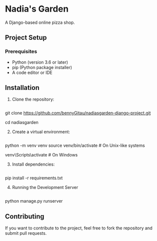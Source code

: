 # Nadia's Garden
A Django-based online pizza shop.

## Project Setup
### Prerequisites
- Python (version 3.6 or later)
- pip (Python package installer)
- A code editor or IDE
## Installation
1. Clone the repository:
   ```sh
git clone https://github.com/bennyGitau/nadiasgarden-django-project.git

cd nadiasgarden
    


2. Create a virtual environment:
   ```sh
python -m venv venv
source venv/bin/activate  # On Unix-like systems

venv\Scripts\activate  # On Windows
    

3. Install dependencies:
   ```sh
pip install -r requirements.txt
    
4. Running the Development Server
   ```sh
python manage.py runserver
   

## Contributing
If you want to contribute to the project, feel free to fork the repository and submit pull requests.
